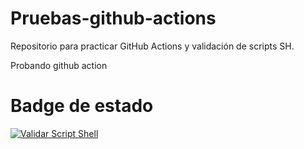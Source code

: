 # Pruebas-github-actions
Repositorio para practicar GitHub Actions y validación de scripts SH.

Probando github action

# Badge de estado
[![Validar Script Shell](https://github.com/naiara392/Pruebas-github-actions/actions/workflows/validate.yml/badge.svg)](https://github.com/naiara392/Pruebas-github-actions/actions/workflows/validate.yml)